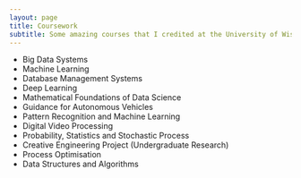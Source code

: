 ```yaml
---
layout: page
title: Coursework
subtitle: Some amazing courses that I credited at the University of Wisconsin-Madison and IIT Madras, India.
---
```


- Big Data Systems
- Machine Learning
- Database Management Systems
- Deep Learning
- Mathematical Foundations of Data Science
- Guidance for Autonomous Vehicles
- Pattern Recognition and Machine Learning
- Digital Video Processing 
- Probability, Statistics and Stochastic Process 
- Creative Engineering Project (Undergraduate Research)
- Process Optimisation
- Data Structures and Algorithms

